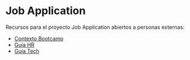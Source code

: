 # Job Application

Recursos para el proyecto Job Application abiertos a personas externas:

- [Contexto Bootcamp](./00-context/README.md)
- [Guía HR](./01-hr-mentoring/interviewer-guide/README.md)
- [Guía Tech](./02-tech-mentoring/interviewer-guide/README.md)
